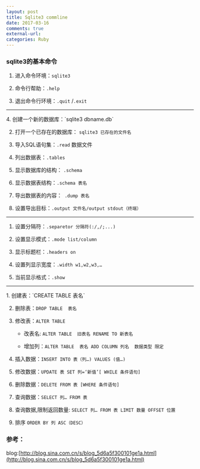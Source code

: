 ```yaml
---
layout: post
title: Sqlite3 commline
date: 2017-03-16
comments: true
external-url:
categories: Ruby
---
```



### sqlite3的基本命令


1. 进入命令环境：`sqlite3`

2. 命令行帮助：`.help`

3. 退出命令行环境：`.quit` /`.exit`

<hr>
4. 创建一个新的数据库：`sqlite3 dbname.db`

2. 打开一个已存在的数据库： `sqlite3 已存在的文件名`

3. 导入SQL语句集：`.read` 数据文件

7. 列出数据表：`.tables`

5. 显示数据库的结构： `.schema`

6. 显示数据表结构：`.schema 表名`

7. 导出数据表的内容：` .dump 表名`

6. 设置导出目标：`.output 文件名/output stdout（终端）`

<hr>

1. 设置分隔符：`.separetor 分隔符(:/,/;...)`

2. 设置显示模式：`.mode list/column`

3. 显示标题栏：`.headers on`

4. 设置列显示宽度：`.width w1,w2,w3,…`

6. 当前显示格式：`.show`

<hr>
1. 创建表：`CREATE TABLE 表名`

2. 删除表：`DROP TABLE  表名`

3. 修改表：`ALTER TABLE ` 

   - 改表名: `ALTER TABLE  旧表名 RENAME TO 新表名`

   - 增加列：`ALTER TABLE  表名 ADD COLUMN 列名  数据类型 限定`

4. 插入数据：`INSERT INTO 表（列…) VALUES (值…)`

5. 修改数据：`UPDATE 表 SET 列=‘新值’[ WHILE 条件语句]`

6. 删除数据：`DELETE FROM 表 [WHERE 条件语句]` 

7. 查询数据：`SELECT 列… FROM 表`

7. 查询数据,限制返回数量: `SELECT 列… FROM 表 LIMIT 数量 OFFSET 位置`

8. 排序  `ORDER BY 列 ASC（DESC）`

### 参考：
blog:[http://blog.sina.com.cn/s/blog_5d6a5f300101ge1a.html](http://blog.sina.com.cn/s/blog_5d6a5f300101ge1a.html)